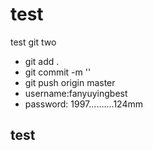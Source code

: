 # test
test git two
- git add .
- git commit -m ''
- git push origin master
- username:fanyuyingbest
- password: 1997..........124mm
 
 ## test ##